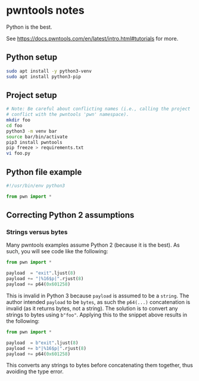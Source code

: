 # pwntools notes
Python is the best.

See https://docs.pwntools.com/en/latest/intro.html#tutorials for more.

## Python setup
```sh
sudo apt install -y python3-venv
sudo apt install python3-pip
```

## Project setup
```sh
# Note: Be careful about conflicting names (i.e., calling the project 'pwn' will
# conflict with the pwntools 'pwn' namespace).
mkdir foo
cd foo
python3 -m venv bar
source bar/bin/activate
pip3 install pwntools
pip freeze > requirements.txt
vi foo.py
```

## Python file example
```python
#!/usr/bin/env python3

from pwn import *
```

## Correcting Python 2 assumptions

### Strings versus bytes
Many pwntools examples assume Python 2 (because it is the best). As such, you
will see code like the following:

```python
from pwn import *

payload  = "exit".ljust(8)
payload += "|%16$p|".rjust(8)
payload += p64(0x601258)
```

This is invalid in Python 3 because `payload` is assumed to be a `string`. The
author intended `payload` to be `bytes`, as such the `p64(...)` concatenation is
invalid (as it returns bytes, not a string). The solution is to convert any
strings to bytes using `b"foo"`. Applying this to the snippet above results in
the following:

```python
from pwn import *

payload  = b"exit".ljust(8)
payload += b"|%16$p|".rjust(8)
payload += p64(0x601258)
```

This converts any strings to bytes before concatenating them together, thus
avoiding the type error.
